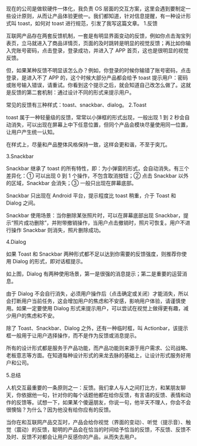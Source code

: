 现在的公司是做软硬件一体化，我负责 OS 层面的交互方案，这里会遇到要制定一些设计原则，从而让产品体验更统一。我们都知道，针对信息提醒，有一种设计形式叫 toast，如何对 toast 进行规范，引发了我写这篇文章。 1.反馈

互联网产品存在两套反馈机制，一套是有明显界面变动的反馈，例如你点击淘宝列表页，立马就进入了商品详情页，页面的及时跳转是明显的视觉反馈；再比如你输入完账号密码，点击登录，登录成功，并进入了 APP 首页，这也是很明显的视觉反馈。

但，如果某种反馈不明显该怎么办？例如，你登录的时候你输错了账号密码，点击登录，是进入不了 APP 的，这个时候大部分产品都会给予 toast 提示用户：密码或账号输入错误，请重试。你看到这个提示之后，就会知道自己改怎么做了。这就是反馈的第二套机制：通过设计不同的形式来提示用户。

常见的反馈有三种样式：toast、snackbar、dialog。
2.Toast

toast 属于一种轻量级的反馈，常常以小弹框的形式出现，一般出现 1 到 2 秒会自动消失，可以出现在屏幕上中下任意位置，但同个产品会模块尽量使用同一位置，让用户产生统一认知。

在样式上，尽量和产品整体风格保持一致，这样会更和谐，不至于突兀。

3.Snackbar

Snackbar 继承了 toast 的所有特性，即：为小弹窗的形式，会自动消失。有三个差异化：① 可以出现 0 到 1 个操作，不包含取消按钮；② 点击 Snackbar 以外的区域，Snackbar 会消失；③ 一般只出现在屏幕底部。

Snackbar 只出现在 Android 平台，提示程度比 toast 稍重，介于 Toast 和 Dialog 之间。

Snackbar 使用场景：当你删除某张照片时，可以在屏幕底部出现 Snackbar，提示“照片成功删除”，并附带撤销操作，当用户点击撤销时，照片可恢复。用户不进行操作 Snackbar 则消失，照片删除成功。

4.Dialog

如果 Toast 和 Snackbar 两种形式都不足以达到你需要的反馈强度，则推荐你使用 Dialog 的形式，即对话框提示。

如上图，Dialog 有两种使用场景，第一是很强的消息提示；第二是重要的运营消息。

由于 Dialog 不会自行消失，必须用户操作后（点击确定或关闭）才能消失，所以会打断用户当前任务，这会增加用户的焦虑和不安感，影响用户体验，请谨慎使用。如果一定要使用 Dialog 形式来提示用户，可以尝试在视觉上做得更有趣，减少用户的焦虑和不安。

除了 Toast、Snackbar、Dialog 之外，还有一种临时框，叫 Actionbar，该提示框一般用于让用户选择操作，而不是作为反馈或消息提示。

所有的设计形式都是服务于产品功能，而产品功能则来源于用户需求、公司战略、老板意志等方面。在知道每种设计形式的来龙去脉的基础上，让设计形式服务好用户和公司。

5.总结

人机交互最重要的一条原则之一：反馈。我们拿人与人之间打比方，和某朋友聊天，你依据他一句，针对你的每个话题他都在给你反馈，有言语的反馈、表情和动作的反馈等。试想一下，如果某个傻逼朋友，你说一句，他半天不理人，你会不会很懊恼？为什么？因为他没有给你应有的反馈。

当你在和互联网产品交互时，产品会给你视觉（界面的变动）、听觉（提示音）、触觉（震动）的反馈，聪明的产品会在恰当的时间给予恰当的反馈，不反馈、反馈不及时、反馈不对都会让用户反感你的产品，从而失去用户。
